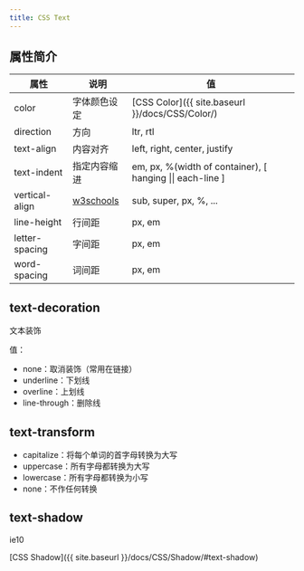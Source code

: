```yaml
---
title: CSS Text
---
```


## 属性简介

| 属性  |说明| 值 |
| ----- |----| -- |
| color |字体颜色设定 |[CSS Color]({{ site.baseurl }}/docs/CSS/Color/) |
|direction|方向|ltr, rtl|
|text-align|内容对齐|left, right, center, justify|
|text-indent|指定内容缩进| em, px, %(width of container), [ hanging \|\| each-line ] |
|vertical-align|[w3schools](http://www.w3schools.com/cssref/pr_pos_vertical-align.asp)|sub, super, px, %, ...|
|line-height|行间距|px, em|
|letter-spacing|字间距|px, em|
|word-spacing|词间距|px, em|

## text-decoration

文本装饰

值：

* none：取消装饰（常用在链接）
* underline：下划线
* overline：上划线
* line-through：删除线

## text-transform

* capitalize：将每个单词的首字母转换为大写
* uppercase：所有字母都转换为大写
* lowercase：所有字母都转换为小写
* none：不作任何转换

## text-shadow

ie10

[CSS Shadow]({{ site.baseurl }}/docs/CSS/Shadow/#text-shadow)
